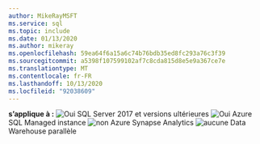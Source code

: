 ```yaml
---
author: MikeRayMSFT
ms.service: sql
ms.topic: include
ms.date: 01/13/2020
ms.author: mikeray
ms.openlocfilehash: 59ea64f6a15a6c74b76bdb35ed8fc293a76c3f39
ms.sourcegitcommit: a5398f107599102af7c8cda815d8e5e9a367ce7e
ms.translationtype: MT
ms.contentlocale: fr-FR
ms.lasthandoff: 10/13/2020
ms.locfileid: "92038609"
---
```

<Token>**s’applique à :** ![ Oui ](media/yes-icon.png) SQL Server 2017 et versions ultérieures ![ Oui ](media/yes-icon.png) Azure SQL Managed instance ![ non ](media/no-icon.png) Azure Synapse Analytics ![ aucune ](media/no-icon.png) Data Warehouse parallèle </Token>
